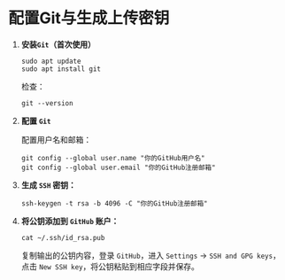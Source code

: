 # 配置Git与生成上传密钥

1. **安装`Git`（首次使用）**

   ```
   sudo apt update
   sudo apt install git
   ```

   检查：

   ```
   git --version
   ```

2. **配置 `Git`**

   配置用户名和邮箱：

   ```
   git config --global user.name "你的GitHub用户名"
   git config --global user.email "你的GitHub注册邮箱"
   ```

3. **生成 `SSH` 密钥：**

   ```
   ssh-keygen -t rsa -b 4096 -C "你的GitHub注册邮箱"
   ```

4. **将公钥添加到 `GitHub` 账户：**

   ```
   cat ~/.ssh/id_rsa.pub
   ```

   复制输出的公钥内容，登录 `GitHub`，进入 `Settings` -> `SSH and GPG keys`，点击 `New SSH key`，将公钥粘贴到相应字段并保存。